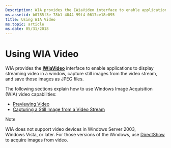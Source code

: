 ```yaml
---
Description: WIA provides the IWiaVideo interface to enable applications to display streaming video in a window, capture still images from the video stream, and save those images as JPEG files.
ms.assetid: b0785f3e-78b1-4044-99f4-0617ce18e095
title: Using WIA Video
ms.topic: article
ms.date: 05/31/2018
---
```


# Using WIA Video

WIA provides the [**IWiaVideo**](/windows/desktop/api/Wiavideo/nn-wiavideo-iwiavideo) interface to enable applications to display streaming video in a window, capture still images from the video stream, and save those images as JPEG files.

The following sections explain how to use Windows Image Acquisition (WIA) video capabilities:

-   [Previewing Video](-wia-previewing-video.md)
-   [Capturing a Still Image from a Video Stream](-wia-capturing-a-still-image-from-a-video-stream.md)

> [!Note]  
> WIA does not support video devices in Windows Server 2003, Windows Vista, or later. For those versions of the Windows, use [DirectShow](https://msdn.microsoft.com/en-us/library/ms783323(VS.85).aspx) to acquire images from video.

 

 

 



